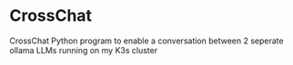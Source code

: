 # CrossChat
CrossChat Python program to enable a conversation between 2 seperate ollama LLMs running on my K3s cluster
